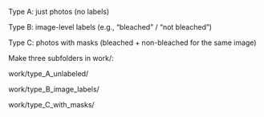 Type A: just photos (no labels)

Type B: image-level labels (e.g., “bleached” / “not bleached”)

Type C: photos with masks (bleached + non-bleached for the same image)

Make three subfolders in work/:

work/type_A_unlabeled/

work/type_B_image_labels/

work/type_C_with_masks/